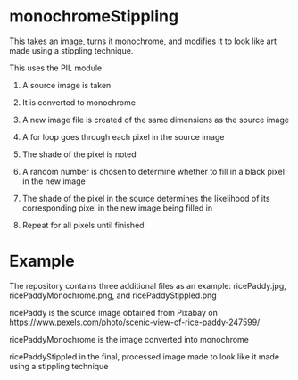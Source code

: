 # monochromeStippling
This takes an image, turns it monochrome, and modifies it to look like art made using a stippling technique.

This uses the PIL module.

1. A source image is taken

2. It is converted to monochrome

3. A new image file is created of the same dimensions as the source image

4. A for loop goes through each pixel in the source image

5. The shade of the pixel is noted

6. A random number is chosen to determine whether to fill in a black pixel in the new image

7. The shade of the pixel in the source determines the likelihood of its corresponding pixel in the new image being filled in

8. Repeat for all pixels until finished

<h1>Example</h1>
The repository contains three additional files as an example: ricePaddy.jpg, ricePaddyMonochrome.png, and ricePaddyStippled.png


ricePaddy is the source image obtained from Pixabay on https://www.pexels.com/photo/scenic-view-of-rice-paddy-247599/

ricePaddyMonochrome is the image converted into monochrome

ricePaddyStippled in the final, processed image made to look like it made using a stippling technique
